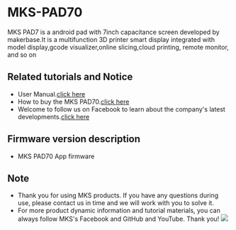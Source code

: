 # MKS-PAD70
MKS PAD7 is a android pad with 7inch capacitance screen developed by makerbase.It is a multifunction 3D printer smart display integrated with model display,gcode visualizer,online slicing,cloud printing, remote monitor, and so on

## Related tutorials and Notice
- User Manual.[click here](https://github.com/makerbase-mks/MKS-PAD70/wiki/MKS-PAD70-User-Manual)
- How to buy the MKS PAD70.[click here](https://www.aliexpress.com/item/4000764834565.html?spm=2114.12010612.8148356.1.5edd19d9TekY75)
- Welcome to follow us on Facebook to learn about the company's latest developments.[click here](https://www.facebook.com/Makerbase.mks/)

## Firmware version description
- MKS PAD70 App firmware

## Note
- Thank you for using MKS products. If you have any questions during use, please contact us in time and we will work with you to solve it.
- For more product dynamic information and tutorial materials, you can always follow MKS's Facebook and GitHub and YouTube. Thank you!
![](https://github.com/makerbase-mks/MKS-Robin-Nano/blob/master/hardware/Image/MKS_FGA.png)
